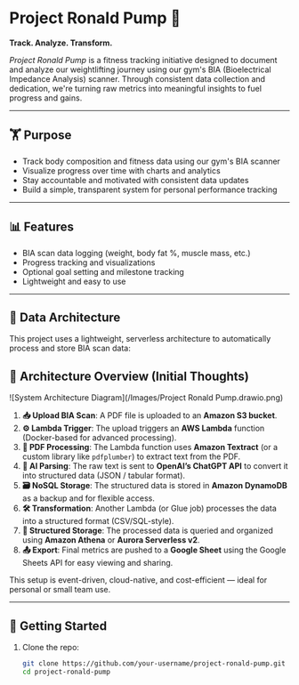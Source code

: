 # Project Ronald Pump 💪

**Track. Analyze. Transform.**

*Project Ronald Pump* is a fitness tracking initiative designed to document and analyze our weightlifting journey using our gym's BIA (Bioelectrical Impedance Analysis) scanner. Through consistent data collection and dedication, we're turning raw metrics into meaningful insights to fuel progress and gains.

---

## 🏋️ Purpose

- Track body composition and fitness data using our gym's BIA scanner  
- Visualize progress over time with charts and analytics  
- Stay accountable and motivated with consistent data updates  
- Build a simple, transparent system for personal performance tracking  

---

## 📊 Features

- BIA scan data logging (weight, body fat %, muscle mass, etc.)  
- Progress tracking and visualizations  
- Optional goal setting and milestone tracking  
- Lightweight and easy to use  

---

## 🧠 Data Architecture

This project uses a lightweight, serverless architecture to automatically process and store BIA scan data:

## 🧭 Architecture Overview (Initial Thoughts)

![System Architecture Diagram](/Images/Project Ronald Pump.drawio.png)


1. **📥 Upload BIA Scan**: A PDF file is uploaded to an **Amazon S3 bucket**.
2. **⚙️ Lambda Trigger**: The upload triggers an **AWS Lambda** function (Docker-based for advanced processing).
3. **🧾 PDF Processing**: The Lambda function uses **Amazon Textract** (or a custom library like `pdfplumber`) to extract text from the PDF.
4. **🧠 AI Parsing**: The raw text is sent to **OpenAI’s ChatGPT API** to convert it into structured data (JSON / tabular format).
5. **🗃️ NoSQL Storage**: The structured data is stored in **Amazon DynamoDB** as a backup and for flexible access.
6. **🛠️ Transformation**: Another Lambda (or Glue job) processes the data into a structured format (CSV/SQL-style).
7. **🧮 Structured Storage**: The processed data is queried and organized using **Amazon Athena** or **Aurora Serverless v2**.
8. **📤 Export**: Final metrics are pushed to a **Google Sheet** using the Google Sheets API for easy viewing and sharing.

This setup is event-driven, cloud-native, and cost-efficient — ideal for personal or small team use.

---

## 🚀 Getting Started

1. Clone the repo:
   ```bash
   git clone https://github.com/your-username/project-ronald-pump.git
   cd project-ronald-pump





